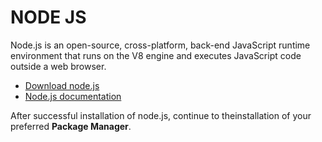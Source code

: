 # NODE JS

Node.js is an open-source, cross-platform, back-end JavaScript runtime environment that runs on the V8 engine and executes JavaScript code outside a web browser.

- [Download node.js](https://nodejs.org/en/)
- [Node.js documentation](https://nodejs.org/en/docs/)

After successful installation of node.js, continue to theinstallation of your preferred **Package Manager**.
